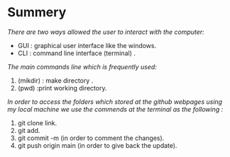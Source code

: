  

# Summery

*There are two ways allowed the user to interact with the computer:* 

* GUI : graphical user interface like the windows.
* CLI : command line interface (terminal) .

 *The main commands line which is frequently used:*
 
 1. (mikdir) : make directory .
 2. (pwd)    :print working directory.
 

*In order to access the folders which stored at the github webpages using my local machine we use the commends at the terminal as the following :*

1. git clone link.
2. git add.
3. git commit -m  (in order to comment the changes).
4. git push origin main (in order to give back the update).




